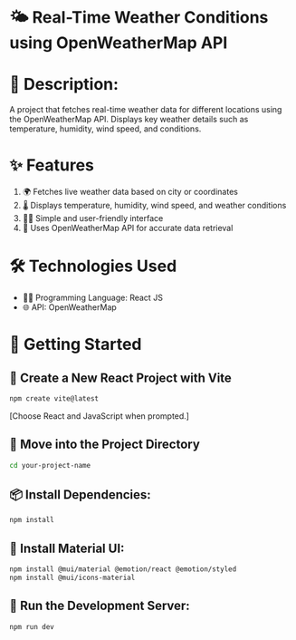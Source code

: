 # 🌤️ Real-Time Weather Conditions using OpenWeatherMap API

# 📝 Description:
A project that fetches real-time weather data for different locations using the OpenWeatherMap API. Displays key weather details such as temperature, humidity, wind speed, and conditions.

# ✨ Features
1. 🌍 Fetches live weather data based on city or coordinates  
2. 🌡️ Displays temperature, humidity, wind speed, and weather conditions  
3. 🧑‍💻 Simple and user-friendly interface  
4. 📡 Uses OpenWeatherMap API for accurate data retrieval  

# 🛠️ Technologies Used
- 🧑‍💻 Programming Language: React JS  
- 🌐 API: OpenWeatherMap  

# 🚀 Getting Started

## 🧱 Create a New React Project with Vite
```bash
npm create vite@latest
```
[Choose React and JavaScript when prompted.]

## 📂 Move into the Project Directory
```bash
cd your-project-name
```

## 📦 Install Dependencies:
```bash
npm install
```

## 🎨 Install Material UI:
```bash
npm install @mui/material @emotion/react @emotion/styled
npm install @mui/icons-material
```

## 🔧 Run the Development Server:
```bash
npm run dev
```
